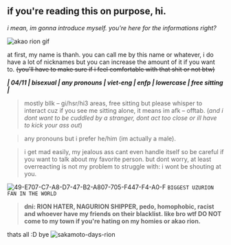 ## if you're reading this on purpose, hi.


_i mean, im gonna introduce myself. you're here for the informations right?_

![akao rion gif](https://github.com/user-attachments/assets/d6062921-e86d-402d-855a-b1fe420306bd)

at first, my name is thanh. you can call me by this name or whatever, i do have a lot of nicknames but you can increase the amount of it if you want to. ~~(you'll have to make sure if i feel comfortable with that shit or not btw)~~

*__| 04/11 | bisexual | any pronouns | viet-eng | enfp | lowercase | free sitting |__*

> mostly bllk – gi/hsr/hi3 areas, free sitting but please whisper to interact cuz if you see me sitting alone, it means im afk – offtab. (*and i dont want to be cuddled by a stranger, dont act too close or ill have to kick your ass out*)

> any pronouns but i prefer he/him (im actually a male). 

> i get mad easily, my jealous ass cant even handle itself so be careful if you want to talk about my favorite person. but dont worry, at least overreacting is not my problem to struggle with: i wont be shouting at you.

![49-E707-C7-A8-D7-47-B2-A807-705-F447-F4-A0-F](https://github.com/user-attachments/assets/87bbd7c9-e256-490a-a27d-20dc1049e40a) ```BIGGEST UZURION FAN IN THE WORLD```

> **dni: RION HATER, NAGURION SHIPPER, pedo, homophobic, racist and whoever have my friends on their blacklist. like bro wtf DO NOT come to my town if you're hating on my homies or akao rion.**

thats all :D bye       ![sakamoto-days-rion](https://github.com/user-attachments/assets/206d9df7-384e-48aa-bbcc-0381f07493d4)  
